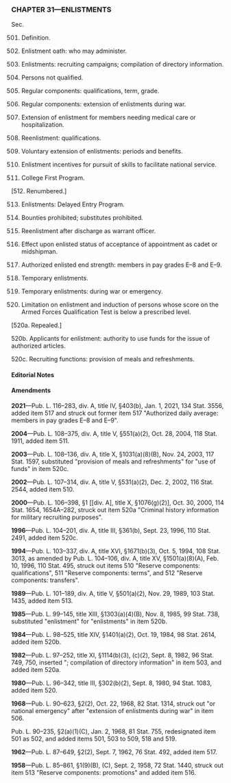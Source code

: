### **CHAPTER 31—ENLISTMENTS** ###

Sec.

501. Definition.

502. Enlistment oath: who may administer.

503. Enlistments: recruiting campaigns; compilation of directory information.

504. Persons not qualified.

505. Regular components: qualifications, term, grade.

506. Regular components: extension of enlistments during war.

507. Extension of enlistment for members needing medical care or hospitalization.

508. Reenlistment: qualifications.

509. Voluntary extension of enlistments: periods and benefits.

510. Enlistment incentives for pursuit of skills to facilitate national service.

511. College First Program.

[512. Renumbered.]

513. Enlistments: Delayed Entry Program.

514. Bounties prohibited; substitutes prohibited.

515. Reenlistment after discharge as warrant officer.

516. Effect upon enlisted status of acceptance of appointment as cadet or midshipman.

517. Authorized enlisted end strength: members in pay grades E–8 and E–9.

518. Temporary enlistments.

519. Temporary enlistments: during war or emergency.

520. Limitation on enlistment and induction of persons whose score on the Armed Forces Qualification Test is below a prescribed level.

[520a. Repealed.]

520b. Applicants for enlistment: authority to use funds for the issue of authorized articles.

520c. Recruiting functions: provision of meals and refreshments.

#### **Editorial Notes** ####

#### Amendments ####

**2021**—Pub. L. 116–283, div. A, title IV, §403(b), Jan. 1, 2021, 134 Stat. 3556, added item 517 and struck out former item 517 "Authorized daily average: members in pay grades E–8 and E–9".

**2004**—Pub. L. 108–375, div. A, title V, §551(a)(2), Oct. 28, 2004, 118 Stat. 1911, added item 511.

**2003**—Pub. L. 108–136, div. A, title X, §1031(a)(8)(B), Nov. 24, 2003, 117 Stat. 1597, substituted "provision of meals and refreshments" for "use of funds" in item 520c.

**2002**—Pub. L. 107–314, div. A, title V, §531(a)(2), Dec. 2, 2002, 116 Stat. 2544, added item 510.

**2000**—Pub. L. 106–398, §1 [[div. A], title X, §1076(g)(2)], Oct. 30, 2000, 114 Stat. 1654, 1654A–282, struck out item 520a "Criminal history information for military recruiting purposes".

**1996**—Pub. L. 104–201, div. A, title III, §361(b), Sept. 23, 1996, 110 Stat. 2491, added item 520c.

**1994**—Pub. L. 103–337, div. A, title XVI, §1671(b)(3), Oct. 5, 1994, 108 Stat. 3013, as amended by Pub. L. 104–106, div. A, title XV, §1501(a)(8)(A), Feb. 10, 1996, 110 Stat. 495, struck out items 510 "Reserve components: qualifications", 511 "Reserve components: terms", and 512 "Reserve components: transfers".

**1989**—Pub. L. 101–189, div. A, title V, §501(a)(2), Nov. 29, 1989, 103 Stat. 1435, added item 513.

**1985**—Pub. L. 99–145, title XIII, §1303(a)(4)(B), Nov. 8, 1985, 99 Stat. 738, substituted "enlistment" for "enlistments" in item 520b.

**1984**—Pub. L. 98–525, title XIV, §1401(a)(2), Oct. 19, 1984, 98 Stat. 2614, added item 520b.

**1982**—Pub. L. 97–252, title XI, §1114(b)(3), (c)(2), Sept. 8, 1982, 96 Stat. 749, 750, inserted "; compilation of directory information" in item 503, and added item 520a.

**1980**—Pub. L. 96–342, title III, §302(b)(2), Sept. 8, 1980, 94 Stat. 1083, added item 520.

**1968**—Pub. L. 90–623, §2(2), Oct. 22, 1968, 82 Stat. 1314, struck out "or national emergency" after "extension of enlistments during war" in item 506.

Pub. L. 90–235, §2(a)(1)(C), Jan. 2, 1968, 81 Stat. 755, redesignated item 501 as 502, and added items 501, 503 to 509, 518 and 519.

**1962**—Pub. L. 87–649, §2(2), Sept. 7, 1962, 76 Stat. 492, added item 517.

**1958**—Pub. L. 85–861, §1(9)(B), (C), Sept. 2, 1958, 72 Stat. 1440, struck out item 513 "Reserve components: promotions" and added item 516.